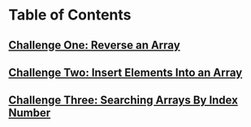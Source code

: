 # Table of Contents

## [Challenge One: Reverse an Array](./challenge-01.md)

## [Challenge Two: Insert Elements Into an Array](./challenge-02.md)

## [Challenge Three: Searching Arrays By Index Number](./challenge-03.md)
